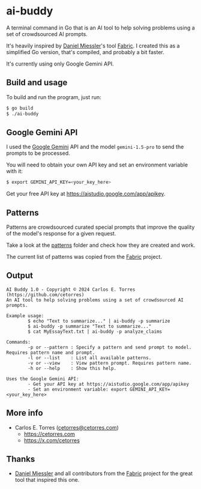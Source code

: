 # ai-buddy

A terminal command in Go that is an AI tool to help solving problems using a set of crowdsourced AI prompts.

It's heavily inspired by [Daniel Miessler](https://github.com/danielmiessler)'s tool [Fabric](https://github.com/danielmiessler/fabric). I created this as a simplified Go version, that's compiled, and probably a bit faster.

It's currently using only Google Gemini API.

## Build and usage

To build and run the program, just run:

```sh
$ go build
$ ./ai-buddy
```

## Google Gemini API

I used the [Google Gemini](https://gemini.google.com/app) API and the model `gemini-1.5-pro` to send the prompts to be processed.

You will need to obtain your own API key and set an environment variable with it:

```sh
$ export GEMINI_API_KEY=<your_key_here>
```

Get your free API key at <https://aistudio.google.com/app/apikey>.

## Patterns

Patterns are crowdsourced curated special prompts that improve the quality of the model's response for a given request.

Take a look at the [patterns](./patterns/) folder and check how they are created and work.

The current list of patterns was copied from the [Fabric](https://github.com/danielmiessler/fabric) project.

## Output

```
AI Buddy 1.0 - Copyright © 2024 Carlos E. Torres (https://github.com/cetorres)
An AI tool to help solving problems using a set of crowdsourced AI prompts.

Example usage:
        $ echo "Text to summarize..." | ai-buddy -p summarize
        $ ai-buddy -p summarize "Text to summarize..."
        $ cat MyEssayText.txt | ai-buddy -p analyze_claims

Commands:
        -p or --pattern : Specify a pattern and send prompt to model. Requires pattern name and prompt.
        -l or --list    : List all available patterns.
        -v or --view    : View pattern prompt. Requires pattern name.
        -h or --help    : Show this help.

Uses the Google Gemini API:
        - Get your API key at https://aistudio.google.com/app/apikey
        - Set an environment variable: export GEMINI_API_KEY=<your_key_here>
```

## More info

- Carlos E. Torres (<cetorres@cetorres.com>)
  - <https://cetorres.com>
  - <https://x.com/cetorres>

## Thanks

- [Daniel Miessler](https://github.com/danielmiessler) and all contributors from the [Fabric](https://github.com/danielmiessler/fabric) project for the great tool that inspired this one.
